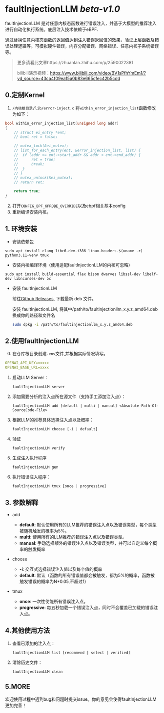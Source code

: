 # faultInjectionLLM  *beta-v1.0*
faultInjectionLLM 是对任意内核态函数进行错误注入，并基于大模型的推荐注入进行自动化执行系统。底层注入技术依赖于eBPF.

通过替换任意内核态函数的返回值达到注入错误返回值的效果，验证上层函数及错误处理逻辑等。可模拟硬件错误，内存分配错误、网络错误、任意内核子系统错误等。

> 更多请看此文章https://zhuanlan.zhihu.com/p/2590022381
> 
> bilibili演示视频：https://www.bilibili.com/video/BV1sPfhYmEm1/?vd_source=43ca4f09ea15a0b83e665cfec42b5cdd

## 0.定制Kernel

1. `/内核根目录/lib/error-inject.c` 将`within_error_injection_list`函数修改为如下：
```c
bool within_error_injection_list(unsigned long addr)
{
	// struct ei_entry *ent;
	// bool ret = false;

	// mutex_lock(&ei_mutex);
	// list_for_each_entry(ent, &error_injection_list, list) {
	// 	if (addr >= ent->start_addr && addr < ent->end_addr) {
	// 		ret = true;
	// 		break;
	// 	}
	// }
	// mutex_unlock(&ei_mutex);
	// return ret;

    return true;
}

```
2. 打开`CONFIG_BPF_KPROBE_OVERRIDE`以及ebpf相关基本config
3. 重新编译安装内核。

## 1. 环境安装

- 安装依赖包
```shell
sudo apt install clang libc6-dev-i386 linux-headers-$(uname -r) python3.11-venv tmux
```

- 安装内核编译环境（使用适配faultInjectionLLM的内核可忽略）
```shell
sudo apt install build-essential flex bison dwarves libssl-dev libelf-dev libncurses-dev bc
```

- 安装 faultInjectionLLM

  前往[Github Releases](https://github.com/JiaHuann/Smart_Fault_Injector_LLM/releases), 下载最新 deb 文件。

  安装 faultInjectionLLM, 将其中/path/to/faultinjectionllm_x.y.z_amd64.deb 换成你的路径和文件名
  ```bash
  sudo dpkg -i /path/to/faultinjectionllm_x.y.z_amd64.deb
  ```

## 2.使用faultInjectionLLM
0. 在仓库根目录创建`.env`文件,并根据实际情况填写。
```yaml
OPENAI_API_KEY=xxxxx
OPENAI_BASE_URL=xxxx
```

1. 启动LLM Server：

    `faultInjectionLLM server` 

2. 添加需要分析的注入点所在源文件（支持手工添加注入点）：

    `faultInjectionLLM add [default | multi | manual] <Absolute-Path-Of-SourceCode-File>`

3. 根据LLM的推荐具体选择注入点以及概率：

    `faultInjectionLLM choose [-i | default]`

4. 验证

    `faultInjectionLLM verify `

5. 生成注入执行程序

    `faultInjectionLLM gen `

6. 执行错误注入程序：

    `faultInjectionLLM tmux [once | progressive]`


## 3. 参数解释
- add 
    - **default**: 默认使用所有的LLM推荐的错误注入点以及错误类型，每个类型被随机触发的概率为5%。
    - **multi**: 使用所有的LLM推荐的错误注入点以及错误类型。
    - **manual**: 手动选择额外的错误注入点以及错误类型，并可以自定义每个概率的触发概率
- choose
    - **-i**: 交互式选择错误注入值以及每个值的概率
    - **default**: 默认（函数的所有错误值都会被触发，都为5%的概率，函数被触发错误的概率为N*0.05,不超过1）

- tmux
    - **once**: 一次性使能所有错误注入点。
    - **progressive**: 每五秒加载一个错误注入点，同时不会覆盖已加载的错误注入点。

## 4.其他使用方法

1. 查看已添加的注入点：

    `faultInjectionLLM list [recommend | select | verified]`

2. 清除历史文件：

    `faultInjectionLLM clean`


## 5.MORE
欢迎使用过程中遇到bug和问题时提交issue。你的意见会使得faultInjectionLLM更加完善！
